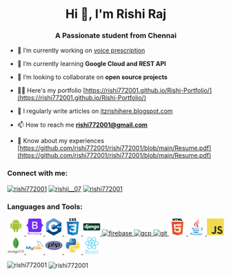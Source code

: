 


<h1 align="center">Hi 👋, I'm Rishi Raj</h1>
<h3 align="center">A Passionate student from Chennai</h3>

- 🔭 I’m currently working on [voice prescription](https://github.com/rishi772001/Voice-Prescription)

- 🌱 I’m currently learning **Google Cloud and REST API**

- 👯 I’m looking to collaborate on **open source projects**

- 👨‍💻 Here's my portfolio [https://rishi772001.github.io/Rishi-Portfolio/](https://rishi772001.github.io/Rishi-Portfolio/)

- 📝 I regularly write articles on [itzrishihere.blogspot.com](itzrishihere.blogspot.com)

- 📫 How to reach me **rishi772001@gmail.com**

- 📄 Know about my experiences [https://github.com/rishi772001/rishi772001/blob/main/Resume.pdf](https://github.com/rishi772001/rishi772001/blob/main/Resume.pdf)

<h3 align="left">Connect with me:</h3>
<p align="left">
<a href="https://linkedin.com/in/rishi772001" target="blank"><img align="center" src="https://cdn.jsdelivr.net/npm/simple-icons@3.0.1/icons/linkedin.svg" alt="rishi772001" height="30" width="40" /></a>
<a href="https://instagram.com/rishii__07" target="blank"><img align="center" src="https://cdn.jsdelivr.net/npm/simple-icons@3.0.1/icons/instagram.svg" alt="rishii__07" height="30" width="40" /></a>
<a href="https://www.leetcode.com/rishi772001" target="blank"><img align="center" src="https://cdn.jsdelivr.net/npm/simple-icons@3.0.1/icons/leetcode.svg" alt="rishi772001" height="30" width="40" /></a>
</p>

<h3 align="left">Languages and Tools:</h3>
<p align="left"> <a href="https://developer.android.com" target="_blank"> <img src="https://raw.githubusercontent.com/devicons/devicon/master/icons/android/android-original-wordmark.svg" alt="android" width="40" height="40"/> </a> <a href="https://getbootstrap.com" target="_blank"> <img src="https://raw.githubusercontent.com/devicons/devicon/master/icons/bootstrap/bootstrap-plain-wordmark.svg" alt="bootstrap" width="40" height="40"/> </a> <a href="https://www.w3schools.com/cpp/" target="_blank"> <img src="https://raw.githubusercontent.com/devicons/devicon/master/icons/cplusplus/cplusplus-original.svg" alt="cplusplus" width="40" height="40"/> </a> <a href="https://www.w3schools.com/css/" target="_blank"> <img src="https://raw.githubusercontent.com/devicons/devicon/master/icons/css3/css3-original-wordmark.svg" alt="css3" width="40" height="40"/> </a> <a href="https://www.djangoproject.com/" target="_blank"> <img src="https://raw.githubusercontent.com/devicons/devicon/master/icons/django/django-original.svg" alt="django" width="40" height="40"/> </a> <a href="https://firebase.google.com/" target="_blank"> <img src="https://www.vectorlogo.zone/logos/firebase/firebase-icon.svg" alt="firebase" width="40" height="40"/> </a> <a href="https://cloud.google.com" target="_blank"> <img src="https://www.vectorlogo.zone/logos/google_cloud/google_cloud-icon.svg" alt="gcp" width="40" height="40"/> </a> <a href="https://git-scm.com/" target="_blank"> <img src="https://www.vectorlogo.zone/logos/git-scm/git-scm-icon.svg" alt="git" width="40" height="40"/> </a> <a href="https://www.w3.org/html/" target="_blank"> <img src="https://raw.githubusercontent.com/devicons/devicon/master/icons/html5/html5-original-wordmark.svg" alt="html5" width="40" height="40"/> </a> <a href="https://www.java.com" target="_blank"> <img src="https://raw.githubusercontent.com/devicons/devicon/master/icons/java/java-original.svg" alt="java" width="40" height="40"/> </a> <a href="https://developer.mozilla.org/en-US/docs/Web/JavaScript" target="_blank"> <img src="https://raw.githubusercontent.com/devicons/devicon/master/icons/javascript/javascript-original.svg" alt="javascript" width="40" height="40"/> </a> <a href="https://www.mongodb.com/" target="_blank"> <img src="https://raw.githubusercontent.com/devicons/devicon/master/icons/mongodb/mongodb-original-wordmark.svg" alt="mongodb" width="40" height="40"/> </a> <a href="https://www.mysql.com/" target="_blank"> <img src="https://raw.githubusercontent.com/devicons/devicon/master/icons/mysql/mysql-original-wordmark.svg" alt="mysql" width="40" height="40"/> </a> <a href="https://www.php.net" target="_blank"> <img src="https://raw.githubusercontent.com/devicons/devicon/master/icons/php/php-original.svg" alt="php" width="40" height="40"/> </a> <a href="https://www.python.org" target="_blank"> <img src="https://raw.githubusercontent.com/devicons/devicon/master/icons/python/python-original.svg" alt="python" width="40" height="40"/> </a> <a href="https://reactjs.org/" target="_blank"> <img src="https://raw.githubusercontent.com/devicons/devicon/master/icons/react/react-original-wordmark.svg" alt="react" width="40" height="40"/> </a> </p>

<p><img align="left" src="https://github-readme-stats.vercel.app/api/top-langs?username=rishi772001&show_icons=true&locale=en&layout=compact" alt="rishi772001" /></p>

<p>&nbsp;<img align="center" src="https://github-readme-stats.vercel.app/api?username=rishi772001&show_icons=true&locale=en" alt="rishi772001" /></p>

